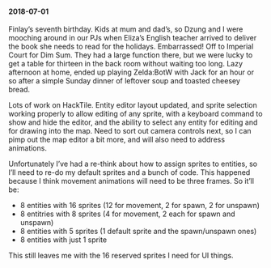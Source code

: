#### 2018-07-01

Finlay’s seventh birthday. Kids at mum and dad’s, so Dzung and I were mooching around in our PJs when Eliza’s English teacher arrived to deliver the book she needs to read for the holidays. Embarrassed! Off to Imperial Court for Dim Sum. They had a large function there, but we were lucky to get a table for thirteen in the back room without waiting too long. Lazy afternoon at home, ended up playing Zelda:BotW with Jack for an hour or so after a simple Sunday dinner of leftover soup and toasted cheesey bread.

Lots of work on HackTile. Entity editor layout updated, and sprite selection working properly to allow editing of any sprite, with a keyboard command to show and hide the editor, and the ability to select any entity for editing and for drawing into the map. Need to sort out camera controls next, so I can pimp out the map editor a bit more, and will also need to address animations.

Unfortunately I’ve had a re-think about how to assign sprites to entities, so I’ll need to re-do my default sprites and a bunch of code. This happened because I think movement animations will need to be three frames. So it’ll be:

- 8 entities with 16 sprites (12 for movement, 2 for spawn, 2 for unspawn)
- 8 entitries with 8 sprites (4 for movement, 2 each for spawn and unspawn)
- 8 entities with 5 sprites (1 default sprite and the spawn/unspawn ones)
- 8 entities with just 1 sprite

This still leaves me with the 16 reserved sprites I need for UI things.